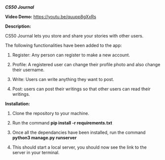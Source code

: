 ***CS50 Journal***

**Video Demo:** https://youtu.be/quupp8gXxRs

**Description:** 

CS50 Journal lets you store and share your stories with other users.

The following functionalities have been added to the app:
 
1. Register: Any person can register to make a new account.

2. Profile: A registered user can change their profile photo and also change their username.

3. Write: Users can write anything they want to post.

4. Post: users can post their writings so that other users can read their writings.


**Installation:**

1. Clone the repository to your machine.

2. Run the command **pip install -r requirements.txt**

3. Once all the dependancies have been installed, run the command **python3 manage.py runserver**

4. This should start a local server, you should now see the link to the server in your terminal.
